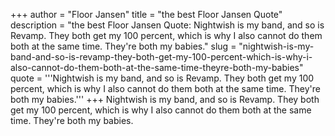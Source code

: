 +++
author = "Floor Jansen"
title = "the best Floor Jansen Quote"
description = "the best Floor Jansen Quote: Nightwish is my band, and so is Revamp. They both get my 100 percent, which is why I also cannot do them both at the same time. They're both my babies."
slug = "nightwish-is-my-band-and-so-is-revamp-they-both-get-my-100-percent-which-is-why-i-also-cannot-do-them-both-at-the-same-time-theyre-both-my-babies"
quote = '''Nightwish is my band, and so is Revamp. They both get my 100 percent, which is why I also cannot do them both at the same time. They're both my babies.'''
+++
Nightwish is my band, and so is Revamp. They both get my 100 percent, which is why I also cannot do them both at the same time. They're both my babies.
